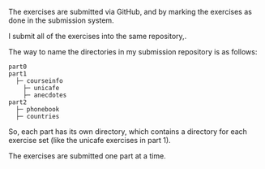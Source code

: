 The exercises are submitted via GitHub, and by marking the exercises as done in the submission system.

I submit all of the exercises into the same repository,.

The way to name the directories in my submission repository is as follows:

```
part0
part1
  ├─ courseinfo
	├─ unicafe
	├─ anecdotes
part2
  ├─ phonebook
  ├─ countries
```

So, each part has its own directory, which contains a directory for each exercise set (like the unicafe exercises in part 1).

The exercises are submitted one part at a time.
